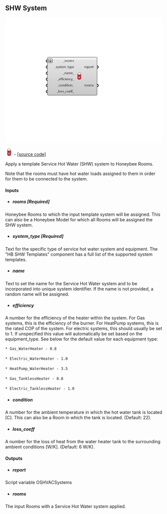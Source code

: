 ## SHW System

![](../../images/components/SHW_System.png)

![](../../images/icons/SHW_System.png) - [[source code]](https://github.com/ladybug-tools/honeybee-grasshopper-energy/blob/master/honeybee_grasshopper_energy/src//HB%20SHW%20System.py)


Apply a template Service Hot Water (SHW) system to Honeybee Rooms. 

Note that the rooms must have hot water loads assigned to them in order for them to be connected to the system. 



#### Inputs
* ##### rooms [Required]
Honeybee Rooms to which the input template system will be assigned. This can also be a Honeybee Model for which all Rooms will be assigned the SHW system. 
* ##### system_type [Required]
Text for the specific type of service hot water system and equipment. The "HB SHW Templates" component has a full list of the supported system templates. 
* ##### name 
Text to set the name for the Service Hot Water system and to be incorporated into unique system identifier. If the name is not provided, a random name will be assigned. 
* ##### efficiency 
A number for the efficiency of the heater within the system. For Gas systems, this is the efficiency of the burner. For HeatPump systems, this is the rated COP of the system. For electric systems, this should usually be set to 1. If unspecified this value will automatically be set based on the equipment_type. See below for the default value for each equipment type: 

    * Gas_WaterHeater - 0.8

    * Electric_WaterHeater - 1.0

    * HeatPump_WaterHeater - 3.5

    * Gas_TanklessHeater - 0.8

    * Electric_TanklessHeater - 1.0
* ##### condition 
A number for the ambient temperature in which the hot water tank is located [C]. This can also be a Room in which the tank is located. (Default: 22). 
* ##### loss_coeff 
A number for the loss of heat from the water heater tank to the surrounding ambient conditions [W/K]. (Default: 6 W/K). 

#### Outputs
* ##### report
Script variable OSHVACSystems 
* ##### rooms
The input Rooms with a Service Hot Water system applied. 